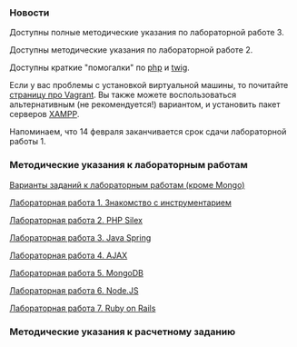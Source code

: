 ### Новости

Доступны полные методические указания по лабораторной работе 3.

Доступны методические указания по лабораторной работе 2.

Доступны краткие "помогалки" по [php](Cheat-list-PHP) и [twig](Cheat-list-Twig).

Если у вас проблемы с установкой виртуальной машины, то почитайте [страницу про Vagrant](Cheat-list-Vagrant). Вы также можете воспользоваться альтернативным (не рекомендуется!) вариантом, и установить пакет серверов [XAMPP](Install-XAMPP).

Напоминаем, что 14 февраля заканчивается срок сдачи лабораторной работы 1. 

### Методические указания к лабораторным работам

[Варианты заданий к лабораторным работам (кроме Mongo)](Tasks-for-labs)

[Лабораторная работа 1. Знакомство с инструментарием](Lab-1.-Basic-instruments)

[Лабораторная работа 2. PHP Silex](Lab-2.-PHP-Silex)

[Лабораторная работа 3. Java Spring](Lab-3.-Java-Spring)

[Лабораторная работа 4. AJAX](Lab-4.-AJAX)

[Лабораторная работа 5. MongoDB](Lab-5.-MongoDB)

[Лабораторная работа 6. Node.JS](Lab-6.-Node.JS)

[Лабораторная работа 7. Ruby on Rails](Lab-7.-Ruby-on-Rails)

### Методические указания к расчетному заданию
